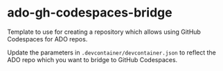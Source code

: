 # ado-gh-codespaces-bridge

Template to use for creating a repository which allows using GitHub Codespaces for ADO repos.

Update the parameters in `.devcontainer/devcontainer.json` to reflect the ADO repo which you want to bridge to GitHub Codespaces.
